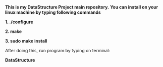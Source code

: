 
**This is my DataStructure Project main repository.**
__You can install on your linux machine by typing following commands__


**1.  ./configure**

**2.  make**

**3.  sudo make install**

After doing this, run program by typing on terminal:

**DataStructure**
